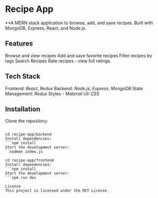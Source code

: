 # Recipe App
**A MERN stack application to browse, add, and save recipes. Built with MongoDB, Express, React, and Node.js. 

## Features
Browse and view recipes
Add and save favorite recipes
Filter recipes by tags
Search Recipes
Rate recipes - view full ratings

## Tech Stack
Frontend: *React*, *Redux*
Backend: *Node.js*, *Express*, *MongoDB*
State Management: *Redux*
Styles - *Material UI/ CSS*

## Installation
Clone the repository:

``` git clone https://github.com/your-username/recipe-app.git

cd recipe-app/backend
Install dependencies:
```npm install
Start the development server:
``nodmon index.js

cd recipe-app/frontend
Install dependencies:
```npm install
Start the development server:
```npm run dev

License
This project is licensed under the MIT License.
